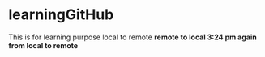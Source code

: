 # learningGitHub
This is for learning purpose
local to remote
<b> remote to local 3:24 pm
again from local to remote

